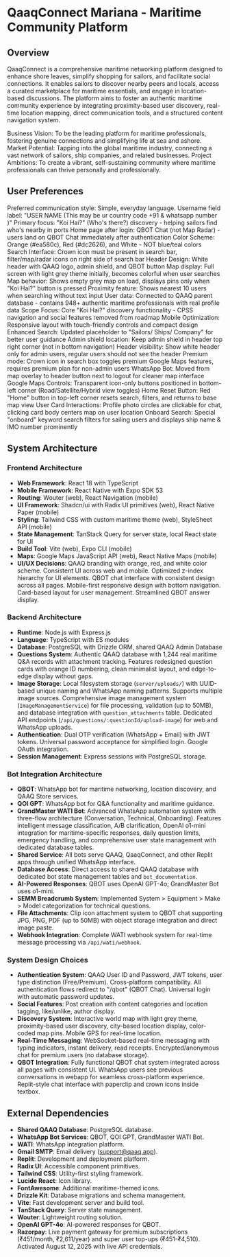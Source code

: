 # QaaqConnect Mariana - Maritime Community Platform

## Overview
QaaqConnect is a comprehensive maritime networking platform designed to enhance shore leaves, simplify shopping for sailors, and facilitate social connections. It enables sailors to discover nearby peers and locals, access a curated marketplace for maritime essentials, and engage in location-based discussions. The platform aims to foster an authentic maritime community experience by integrating proximity-based user discovery, real-time location mapping, direct communication tools, and a structured content navigation system.

Business Vision: To be the leading platform for maritime professionals, fostering genuine connections and simplifying life at sea and ashore.
Market Potential: Tapping into the global maritime industry, connecting a vast network of sailors, ship companies, and related businesses.
Project Ambitions: To create a vibrant, self-sustaining community where maritime professionals can thrive personally and professionally.

## User Preferences
Preferred communication style: Simple, everyday language.
Username field label: "USER NAME (This may be ur country code +91 & whatsapp number )"
Primary focus: "Koi Hai?" (Who's there?) discovery - helping sailors find who's nearby in ports
Home page after login: QBOT Chat (not Map Radar) - users land on QBOT Chat immediately after authentication
Color Scheme: Orange (#ea580c), Red (#dc2626), and White - NOT blue/teal colors
Search Interface: Crown icon must be present in search bar, filter/map/radar icons on right side of search bar
Header Design: White header with QAAQ logo, admin shield, and QBOT button
Map display: Full screen with light grey theme initially, becomes colorful when user searches
Map behavior: Shows empty grey map on load, displays pins only when "Koi Hai?" button is pressed
Proximity feature: Shows nearest 10 users when searching without text input
User data: Connected to QAAQ parent database - contains 948+ authentic maritime professionals with real profile data
Scope Focus: Core "Koi Hai?" discovery functionality - CPSS navigation and social features removed from roadmap
Mobile Optimization: Responsive layout with touch-friendly controls and compact design
Enhanced Search: Updated placeholder to "Sailors/ Ships/ Company" for better user guidance
Admin shield location: Keep admin shield in header top right corner (not in bottom navigation)
Header visibility: Show white header only for admin users, regular users should not see the header
Premium mode: Crown icon in search box toggles premium Google Maps features, requires premium plan for non-admin users
WhatsApp Bot: Moved from map overlay to header button next to logout for cleaner map interface
Google Maps Controls: Transparent icon-only buttons positioned in bottom-left corner (Road/Satellite/Hybrid view toggles)
Home Reset Button: Red "Home" button in top-left corner resets search, filters, and returns to base map view
User Card Interactions: Profile photo circles are clickable for chat, clicking card body centers map on user location
Onboard Search: Special "onboard" keyword search filters for sailing users and displays ship name & IMO number prominently

## System Architecture

### Frontend Architecture
- **Web Framework**: React 18 with TypeScript
- **Mobile Framework**: React Native with Expo SDK 53
- **Routing**: Wouter (web), React Navigation (mobile)
- **UI Framework**: Shadcn/ui with Radix UI primitives (web), React Native Paper (mobile)
- **Styling**: Tailwind CSS with custom maritime theme (web), StyleSheet API (mobile)
- **State Management**: TanStack Query for server state, local React state for UI
- **Build Tool**: Vite (web), Expo CLI (mobile)
- **Maps**: Google Maps JavaScript API (web), React Native Maps (mobile)
- **UI/UX Decisions**: QAAQ branding with orange, red, and white color scheme. Consistent UI across web and mobile. Optimized z-index hierarchy for UI elements. QBOT chat interface with consistent design across all pages. Mobile-first responsive design with bottom navigation. Card-based layout for user management. Streamlined QBOT answer display.

### Backend Architecture
- **Runtime**: Node.js with Express.js
- **Language**: TypeScript with ES modules
- **Database**: PostgreSQL with Drizzle ORM, shared QAAQ Admin Database
- **Questions System**: Authentic QAAQ database with 1,244 real maritime Q&A records with attachment tracking. Features redesigned question cards with orange ID numbering, clean minimalist layout, and edge-to-edge display without gaps.
- **Image Storage**: Local filesystem storage (`server/uploads/`) with UUID-based unique naming and WhatsApp naming patterns. Supports multiple image sources. Comprehensive image management system (`ImageManagementService`) for file processing, validation (up to 50MB), and database integration with `question_attachments` table. Dedicated API endpoints (`/api/questions/:questionId/upload-image`) for web and WhatsApp uploads.
- **Authentication**: Dual OTP verification (WhatsApp + Email) with JWT tokens. Universal password acceptance for simplified login. Google OAuth integration.
- **Session Management**: Express sessions with PostgreSQL storage.

### Bot Integration Architecture
- **QBOT**: WhatsApp bot for maritime networking, location discovery, and QAAQ Store services.
- **QOI GPT**: WhatsApp bot for Q&A functionality and maritime guidance.
- **GrandMaster WATI Bot**: Advanced WhatsApp automation system with three-flow architecture (Conversation, Technical, Onboarding). Features intelligent message classification, A/B clarification, OpenAI o1-mini integration for maritime-specific responses, daily question limits, emergency handling, and comprehensive user state management with dedicated database tables.
- **Shared Service**: All bots serve QAAQ, QaaqConnect, and other Replit apps through unified WhatsApp interface.
- **Database Access**: Direct access to shared QAAQ database with dedicated bot state management tables and `bot_documentation`.
- **AI-Powered Responses**: QBOT uses OpenAI GPT-4o; GrandMaster Bot uses o1-mini.
- **SEMM Breadcrumb System**: Implemented System > Equipment > Make > Model categorization for technical questions.
- **File Attachments**: Clip icon attachment system to QBOT chat supporting JPG, PNG, PDF (up to 50MB) with object storage integration and direct image paste.
- **Webhook Integration**: Complete WATI webhook system for real-time message processing via `/api/wati/webhook`.

### System Design Choices
- **Authentication System**: QAAQ User ID and Password, JWT tokens, user type distinction (Free/Premium). Cross-platform compatibility. All authentication flows redirect to "/qbot" (QBOT Chat). Universal login with automatic password updates.
- **Social Features**: Post creation with content categories and location tagging, like/unlike, author display.
- **Discovery System**: Interactive world map with light grey theme, proximity-based user discovery, city-based location display, color-coded map pins. Mobile GPS for real-time location.
- **Real-Time Messaging**: WebSocket-based real-time messaging with typing indicators, instant delivery, read receipts. Encrypted/anonymous chat for premium users (no database storage).
- **QBOT Integration**: Fully functional QBOT chat system integrated across all pages with consistent UI. WhatsApp users see previous conversations in webapp for seamless cross-platform experience. Replit-style chat interface with paperclip and crown icons inside textbox.

## External Dependencies
- **Shared QAAQ Database**: PostgreSQL database.
- **WhatsApp Bot Services**: QBOT, QOI GPT, GrandMaster WATI Bot.
- **WATI**: WhatsApp integration platform.
- **Gmail SMTP**: Email delivery (support@qaaq.app).
- **Replit**: Development and deployment platform.
- **Radix UI**: Accessible component primitives.
- **Tailwind CSS**: Utility-first styling framework.
- **Lucide React**: Icon library.
- **FontAwesome**: Additional maritime-themed icons.
- **Drizzle Kit**: Database migrations and schema management.
- **Vite**: Fast development server and build tool.
- **TanStack Query**: Server state management.
- **Wouter**: Lightweight routing solution.
- **OpenAI GPT-4o**: AI-powered responses for QBOT.
- **Razorpay**: Live payment gateway for premium subscriptions (₹451/month, ₹2,611/year) and super user top-ups (₹451-₹4,510). Activated August 12, 2025 with live API credentials.